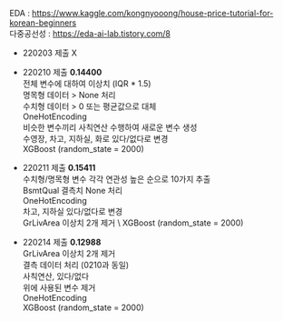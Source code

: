 EDA : https://www.kaggle.com/kongnyooong/house-price-tutorial-for-korean-beginners \
다중공선성 : https://eda-ai-lab.tistory.com/8

- 220203 제출 X

- 220210 제출 **0.14400** \
전체 변수에 대하여 이상치 (IQR * 1.5) \
명목형 데이터 > None 처리 \
수치형 데이터 > 0 또는 평균값으로 대체 \
OneHotEncoding \
비슷한 변수끼리 사칙연산 수행하여 새로운 변수 생성 \
수영장, 차고, 지하실, 화로 있다/없다로 변경 \
XGBoost (random_state = 2000)

- 220211 제출 **0.15411** \
수치형/명목형 변수 각각 연관성 높은 순으로 10가지 추출 \
BsmtQual 결측치 None 처리 \
OneHotEncoding \
차고, 지하실 있다/없다로 변경 \
GrLivArea 이상치 2개 제거 \ 
XGBoost (random_state = 2000)

- 220214 제출 **0.12988** \
GrLivArea 이상치 2개 제거 \
결측 데이터 처리 (0210과 동일) \
사칙연산, 있다/없다 \
위에 사용된 변수 제거 \
OneHotEncoding \
XGBoost (random_state = 2000)
